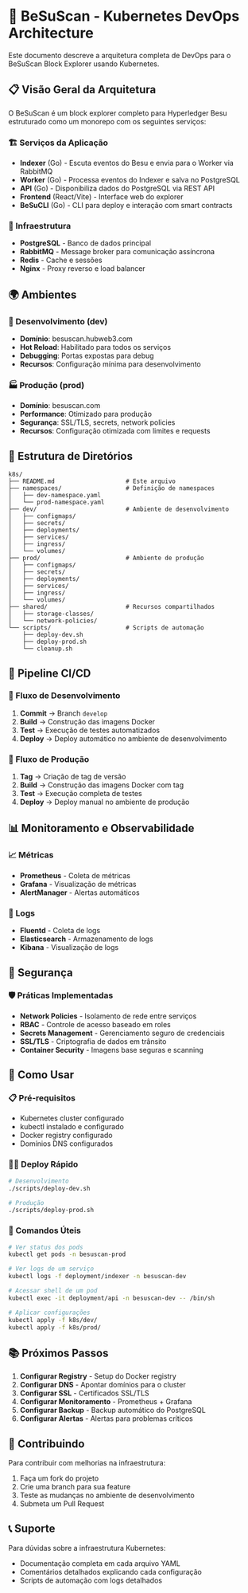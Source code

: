 # 🚀 BeSuScan - Kubernetes DevOps Architecture

Este documento descreve a arquitetura completa de DevOps para o BeSuScan Block Explorer usando Kubernetes.

## 📋 Visão Geral da Arquitetura

O BeSuScan é um block explorer completo para Hyperledger Besu estruturado como um monorepo com os seguintes serviços:

### 🏗️ Serviços da Aplicação
- **Indexer** (Go) - Escuta eventos do Besu e envia para o Worker via RabbitMQ
- **Worker** (Go) - Processa eventos do Indexer e salva no PostgreSQL
- **API** (Go) - Disponibiliza dados do PostgreSQL via REST API
- **Frontend** (React/Vite) - Interface web do explorer
- **BeSuCLI** (Go) - CLI para deploy e interação com smart contracts

### 🔧 Infraestrutura
- **PostgreSQL** - Banco de dados principal
- **RabbitMQ** - Message broker para comunicação assíncrona
- **Redis** - Cache e sessões
- **Nginx** - Proxy reverso e load balancer

## 🌍 Ambientes

### 🧪 Desenvolvimento (dev)
- **Domínio**: besuscan.hubweb3.com
- **Hot Reload**: Habilitado para todos os serviços
- **Debugging**: Portas expostas para debug
- **Recursos**: Configuração mínima para desenvolvimento

### 🏭 Produção (prod)
- **Domínio**: besuscan.com
- **Performance**: Otimizado para produção
- **Segurança**: SSL/TLS, secrets, network policies
- **Recursos**: Configuração otimizada com limites e requests

## 📁 Estrutura de Diretórios

```
k8s/
├── README.md                    # Este arquivo
├── namespaces/                  # Definição de namespaces
│   ├── dev-namespace.yaml
│   └── prod-namespace.yaml
├── dev/                         # Ambiente de desenvolvimento
│   ├── configmaps/
│   ├── secrets/
│   ├── deployments/
│   ├── services/
│   ├── ingress/
│   └── volumes/
├── prod/                        # Ambiente de produção
│   ├── configmaps/
│   ├── secrets/
│   ├── deployments/
│   ├── services/
│   ├── ingress/
│   └── volumes/
├── shared/                      # Recursos compartilhados
│   ├── storage-classes/
│   └── network-policies/
└── scripts/                     # Scripts de automação
    ├── deploy-dev.sh
    ├── deploy-prod.sh
    └── cleanup.sh
```

## 🔄 Pipeline CI/CD

### 🌊 Fluxo de Desenvolvimento
1. **Commit** → Branch `develop`
2. **Build** → Construção das imagens Docker
3. **Test** → Execução de testes automatizados
4. **Deploy** → Deploy automático no ambiente de desenvolvimento

### 🚀 Fluxo de Produção
1. **Tag** → Criação de tag de versão
2. **Build** → Construção das imagens Docker com tag
3. **Test** → Execução completa de testes
4. **Deploy** → Deploy manual no ambiente de produção

## 📊 Monitoramento e Observabilidade

### 📈 Métricas
- **Prometheus** - Coleta de métricas
- **Grafana** - Visualização de métricas
- **AlertManager** - Alertas automáticos

### 📝 Logs
- **Fluentd** - Coleta de logs
- **Elasticsearch** - Armazenamento de logs
- **Kibana** - Visualização de logs

## 🔐 Segurança

### 🛡️ Práticas Implementadas
- **Network Policies** - Isolamento de rede entre serviços
- **RBAC** - Controle de acesso baseado em roles
- **Secrets Management** - Gerenciamento seguro de credenciais
- **SSL/TLS** - Criptografia de dados em trânsito
- **Container Security** - Imagens base seguras e scanning

## 🚀 Como Usar

### 📋 Pré-requisitos
- Kubernetes cluster configurado
- kubectl instalado e configurado
- Docker registry configurado
- Domínios DNS configurados

### 🏃‍♂️ Deploy Rápido

```bash
# Desenvolvimento
./scripts/deploy-dev.sh

# Produção
./scripts/deploy-prod.sh
```

### 🔧 Comandos Úteis

```bash
# Ver status dos pods
kubectl get pods -n besuscan-prod

# Ver logs de um serviço
kubectl logs -f deployment/indexer -n besuscan-dev

# Acessar shell de um pod
kubectl exec -it deployment/api -n besuscan-dev -- /bin/sh

# Aplicar configurações
kubectl apply -f k8s/dev/
kubectl apply -f k8s/prod/
```

## 📚 Próximos Passos

1. **Configurar Registry** - Setup do Docker registry
2. **Configurar DNS** - Apontar domínios para o cluster
3. **Configurar SSL** - Certificados SSL/TLS
4. **Configurar Monitoramento** - Prometheus + Grafana
5. **Configurar Backup** - Backup automático do PostgreSQL
6. **Configurar Alertas** - Alertas para problemas críticos

## 🤝 Contribuindo

Para contribuir com melhorias na infraestrutura:

1. Faça um fork do projeto
2. Crie uma branch para sua feature
3. Teste as mudanças no ambiente de desenvolvimento
4. Submeta um Pull Request

## 📞 Suporte

Para dúvidas sobre a infraestrutura Kubernetes:

- Documentação completa em cada arquivo YAML
- Comentários detalhados explicando cada configuração
- Scripts de automação com logs detalhados 